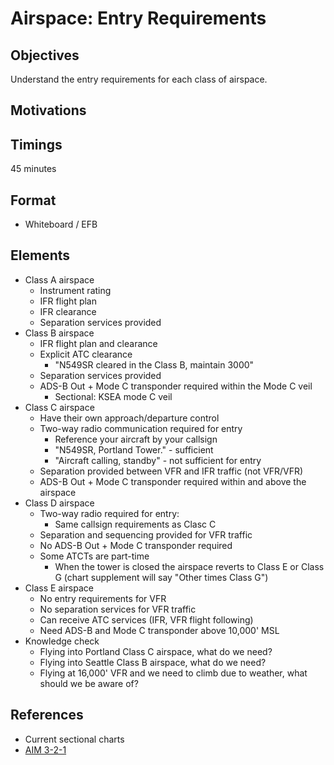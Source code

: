# Airspace: Entry Requirements

## Objectives

Understand the entry requirements for each class of airspace.

## Motivations

## Timings

45 minutes

## Format

- Whiteboard / EFB

## Elements

- Class A airspace
  - Instrument rating
  - IFR flight plan
  - IFR clearance
  - Separation services provided
- Class B airspace
  - IFR flight plan and clearance
  - Explicit ATC clearance
    - "N549SR cleared in the Class B, maintain 3000"
  - Separation services provided
  - ADS-B Out + Mode C transponder required within the Mode C veil
    - Sectional: KSEA mode C veil
- Class C airspace
  - Have their own approach/departure control
  - Two-way radio communication required for entry
    - Reference your aircraft by your callsign
    - "N549SR, Portland Tower." - sufficient
    - "Aircraft calling, standby" - not sufficient for entry
  - Separation provided between VFR and IFR traffic (not VFR/VFR)
  - ADS-B Out + Mode C transponder required within and above the airspace
- Class D airspace
  - Two-way radio required for entry:
    - Same callsign requirements as Clasc C
  - Separation and sequencing provided for VFR traffic
  - No ADS-B Out + Mode C transponder required
  - Some ATCTs are part-time
    - When the tower is closed the airspace reverts to Class E or Class G (chart supplement will say "Other times Class G")
- Class E airspace
  - No entry requirements for VFR
  - No separation services for VFR traffic
  - Can receive ATC services (IFR, VFR flight following)
  - Need ADS-B and Mode C transponder above 10,000' MSL
- Knowledge check
  - Flying into Portland Class C airspace, what do we need?
  - Flying into Seattle Class B airspace, what do we need?
  - Flying at 16,000' VFR and we need to climb due to weather, what should we be aware of?

## References

- Current sectional charts
- [AIM 3-2-1](/_references/AIM/3-2-1)
